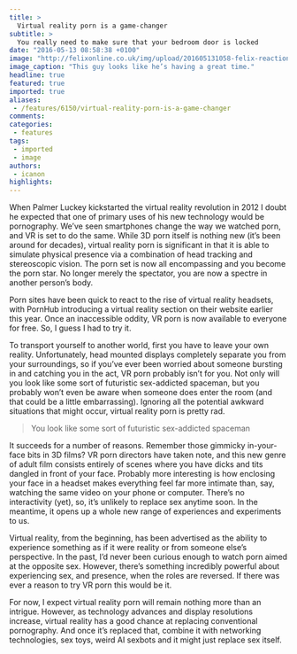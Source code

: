 ```yaml
---
title: >
  Virtual reality porn is a game-changer
subtitle: >
  You really need to make sure that your bedroom door is locked
date: "2016-05-13 08:58:38 +0100"
image: "http://felixonline.co.uk/img/upload/201605131058-felix-reactions-to-virtual-reality-porn-on-oculus-rift-1102730-TwoByOne.jpg"
image_caption: "This guy looks like he’s having a great time."
headline: true
featured: true
imported: true
aliases:
 - /features/6150/virtual-reality-porn-is-a-game-changer
comments:
categories:
 - features
tags:
 - imported
 - image
authors:
 - icanon
highlights:
---
```


When Palmer Luckey kickstarted the virtual reality revolution in 2012 I doubt he expected that one of primary uses of his new technology would be pornography. We’ve seen smartphones change the way we watched porn, and VR is set to do the same. While 3D porn itself is nothing new (it’s been around for decades), virtual reality porn is significant in that it is able to simulate physical presence via a combination of head tracking and stereoscopic vision. The porn set is now all encompassing and you become the porn star. No longer merely the spectator, you are now a spectre in another person’s body.

Porn sites have been quick to react to the rise of virtual reality headsets, with PornHub introducing a virtual reality section on their website earlier this year. Once an inaccessible oddity, VR porn is now available to everyone for free. So, I guess I had to try it.

To transport yourself to another world, first you have to leave your own reality. Unfortunately, head mounted displays completely separate you from your surroundings, so if you’ve ever been worried about someone bursting in and catching you in the act, VR porn probably isn’t for you. Not only will you look like some sort of futuristic sex-addicted spaceman, but you probably won’t even be aware when someone does enter the room (and that could be a little embarrassing). Ignoring all the potential awkward situations that might occur, virtual reality porn is pretty rad.

> You look like some sort of futuristic sex-addicted spaceman

It succeeds for a number of reasons. Remember those gimmicky in-your-face bits in 3D films? VR porn directors have taken note, and this new genre of adult film consists entirely of scenes where you have dicks and tits dangled in front of your face. Probably more interesting is how enclosing your face in a headset makes everything feel far more intimate than, say, watching the same video on your phone or computer. There’s no interactivity (yet), so, it’s unlikely to replace sex anytime soon. In the meantime, it opens up a whole new range of experiences and experiments to us.

Virtual reality, from the beginning, has been advertised as the ability to experience something as if it were reality or from someone else’s perspective. In the past, I’d never been curious enough to watch porn aimed at the opposite sex. However, there’s something incredibly powerful about experiencing sex, and presence, when the roles are reversed. If there was ever a reason to try VR porn this would be it.

For now, I expect virtual reality porn will remain nothing more than an intrigue. However, as technology advances and display resolutions increase, virtual reality has a good chance at replacing conventional pornography. And once it’s replaced that, combine it with networking technologies, sex toys, weird AI sexbots and it might just replace sex itself.
